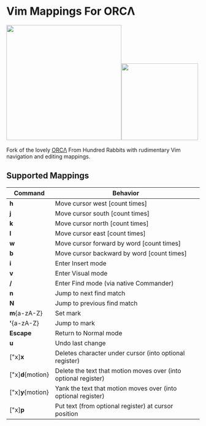 # Vim Mappings For ORCΛ

​                         <img src="https://raw.githubusercontent.com/hundredrabbits/100r.co/master/media/content/characters/orca.hello.png" width="300"/><img src="https://upload.wikimedia.org/wikipedia/commons/thumb/4/4f/Icon-Vim.svg/1200px-Icon-Vim.svg.png" width=200/>

Fork of the lovely [ORCΛ](https:github.com/hundredrabbits/orca) From Hundred Rabbits with rudimentary Vim navigation and editing mappings. 

## Supported Mappings

| Command             | Behavior                                                     |
| ------------------- | ------------------------------------------------------------ |
| **h**               | Move cursor west \[count times]                              |
| **j**               | Move cursor south \[count times\]                            |
| **k**               | Move cursor north \[count times]                             |
| **l**               | Move cursor east \[count times]                              |
| **w**               | Move cursor forward by word \[count times]                   |
| **b**               | Move cursor backward by word \[count times]                  |
| **i**               | Enter Insert mode                                            |
| **v**               | Enter Visual mode                                            |
| **/**               | Enter Find mode (via native Commander)                       |
| **n**               | Jump to next find match                                      |
| **N**               | Jump to previous find match                                  |
| **m**{a-zA-Z}       | Set mark                                                     |
| **'**{a-zA-Z}       | Jump to mark                                                 |
| **Escape**          | Return to Normal mode                                        |
| **u**               | Undo last change                                             |
| \["x]**x**          | Deletes character under cursor (into optional register)      |
| ["x\]**d**{motion}  | Delete the text that motion moves over (into optional register) |
| \["x\]**y**{motion} | Yank the text that motion moves over (into optional register) |
| \["x]**p**          | Put text (from optional register) at cursor position         |